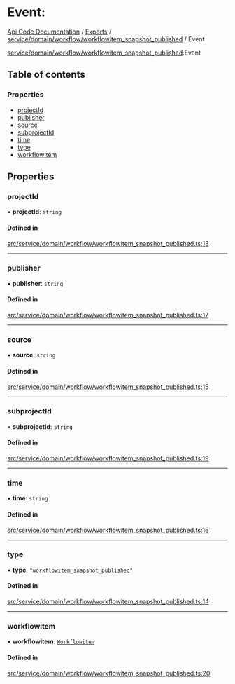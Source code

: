 # Event: 
 
[Api Code Documentation](../README.md) / [Exports](../modules.md) / [service/domain/workflow/workflowitem\_snapshot\_published](../modules/service_domain_workflow_workflowitem_snapshot_published.md) / Event

[service/domain/workflow/workflowitem\_snapshot\_published](../modules/service_domain_workflow_workflowitem_snapshot_published.md).Event

## Table of contents

### Properties

- [projectId](service_domain_workflow_workflowitem_snapshot_published.Event.md#projectid)
- [publisher](service_domain_workflow_workflowitem_snapshot_published.Event.md#publisher)
- [source](service_domain_workflow_workflowitem_snapshot_published.Event.md#source)
- [subprojectId](service_domain_workflow_workflowitem_snapshot_published.Event.md#subprojectid)
- [time](service_domain_workflow_workflowitem_snapshot_published.Event.md#time)
- [type](service_domain_workflow_workflowitem_snapshot_published.Event.md#type)
- [workflowitem](service_domain_workflow_workflowitem_snapshot_published.Event.md#workflowitem)

## Properties

### projectId

• **projectId**: `string`

#### Defined in

[src/service/domain/workflow/workflowitem_snapshot_published.ts:18](https://github.com/openkfw/TruBudget/blob/e3c318d/api/src/service/domain/workflow/workflowitem_snapshot_published.ts#L18)

___

### publisher

• **publisher**: `string`

#### Defined in

[src/service/domain/workflow/workflowitem_snapshot_published.ts:17](https://github.com/openkfw/TruBudget/blob/e3c318d/api/src/service/domain/workflow/workflowitem_snapshot_published.ts#L17)

___

### source

• **source**: `string`

#### Defined in

[src/service/domain/workflow/workflowitem_snapshot_published.ts:15](https://github.com/openkfw/TruBudget/blob/e3c318d/api/src/service/domain/workflow/workflowitem_snapshot_published.ts#L15)

___

### subprojectId

• **subprojectId**: `string`

#### Defined in

[src/service/domain/workflow/workflowitem_snapshot_published.ts:19](https://github.com/openkfw/TruBudget/blob/e3c318d/api/src/service/domain/workflow/workflowitem_snapshot_published.ts#L19)

___

### time

• **time**: `string`

#### Defined in

[src/service/domain/workflow/workflowitem_snapshot_published.ts:16](https://github.com/openkfw/TruBudget/blob/e3c318d/api/src/service/domain/workflow/workflowitem_snapshot_published.ts#L16)

___

### type

• **type**: ``"workflowitem_snapshot_published"``

#### Defined in

[src/service/domain/workflow/workflowitem_snapshot_published.ts:14](https://github.com/openkfw/TruBudget/blob/e3c318d/api/src/service/domain/workflow/workflowitem_snapshot_published.ts#L14)

___

### workflowitem

• **workflowitem**: [`Workflowitem`](service_domain_workflow_workflowitem.Workflowitem.md)

#### Defined in

[src/service/domain/workflow/workflowitem_snapshot_published.ts:20](https://github.com/openkfw/TruBudget/blob/e3c318d/api/src/service/domain/workflow/workflowitem_snapshot_published.ts#L20)
